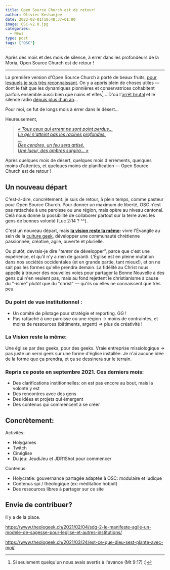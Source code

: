 ```yaml
---
title: Open Source Church est de retour!
author: Olivier Keshavjee
date: 2022-02-01T10:48:37+01:00
image: OSC-v2.0.jpg
categories:
  - News
type: post
tags: ["OSC"]
---
```



Après des mois et des mois de silence, à errer dans les profondeurs de la Moria, Open Source Church est de retour !

<!--more-->

<hr>

La première version d'Open Source Church a porté de beaux fruits, [pour lesquels je suis très reconnaissant](https://www.theologeek.ch/2020/10/09/st-francois-st-jacques-bilan-de-reconnaissance/). On y a appris plein de choses utiles — dont le fait que les dynamiques pionnières et conservatrices cohabitent parfois ensemble aussi bien que nains et elfes[^avertis]… D'où l'[arrêt brutal](https://www.theologeek.ch/tag/game-over-2020/?order=asc) et le silence radio [depuis plus d'un an](2020/12/ecriture-bref-florilège-ressources/)…

[^avertis]: Si seulement quelqu'un nous avais avertis à l'avance (Mt 9:17) :)

Pour moi, ce fut de longs mois à errer dans le désert…

Heureusement,

> [*« Tous ceux qui errent ne sont point perdus…<br>Le gel n'atteint pas les racines profondes.<br>…<br>Des cendres, un feu sera attisé.<br>Une lueur, des ombres surgira… »*](https://www.theologeek.ch/2021/05/26/des-textes-du-seigneur-des-anneaux-pour-accompagner-la-mort/#Tout_ce_qui_est_or_ne_brille_pas)


Après quelques mois de désert, quelques mois d'errements, quelques moins d'attentes, et quelques moins de planification — Open Source Church est de retour ! 

## Un nouveau départ

C'est-à-dire, concrètement: je suis de retour, à plein temps, comme pasteur pour Open Source Church. Pour donner un maximum de liberté, OSC n'est pas rattachée à une paroisse ou une région, mais opère au niveau cantonal. Celà nous donne la possibilité de collaborer partout sur la terre avec les gens de bonnes volonté (Luc 2:14 ? ^^). 

C'est un nouveau départ, mais **[la vision reste la même](/about#vision):** vivre l'Évangile au sein de la [culture geek](https://www.theologeek.ch/2018/12/23/quest-ce-que-la-culture-geek/), développer une communauté chrétienne passionnée, créative, agile, ouverte et plurielle.


Ou plutôt, devrais-je dire "*tenter* de développer", parce que c'est une expérience, et qu'il n'y a rien de garanti. L'Église est en pleine mutation dans nos sociétés occidentales (et en grande partie, tant mieux!), et on ne sait pas les formes qu'elle prendra demain. La fidélité au Christ nous appelle à trouver des nouvelles voies pour partager la Bonne Nouvelle à des gens qui n'en veulent pas, mais au fond rejettent le christianisme à cause du "-isme" plutôt que du "christ" — qu'ils ou elles ne connaissent que très peu.

### Du point de vue institutionnel :

- Un comité de pilotage pour stratégie et reporting. GG !
- Pas rattaché à une paroisse ou une région → moins de contraintes, et moins de ressources (bâtiments, argent) => plus de créativité !

### La Vision reste la même:

Une église par des geeks, pour des geeks. Vraie entreprise missiologique → pas juste un verni geek sur une forme d'église installée. Je n'ai aucune idée de la forme que ça prendra, et ça se dessinera sur le terrain.

### Repris ce poste en septembre 2021. Ces derniers mois:

- Des clarifications institionnelles: on est pas encore au bout, mais la volonté y est
- Des rencontres avec des gens
- Des idées et projets qui émergent
- Des contenus qui commencent à se créer

## Concrètement:

Activités:

- Holygames
- Twitch
- Cinéglise
- Du jeu: JeudiJeu et JDR1Shot pour commencer

Contenus:

- Holycratie: gouvernance partagée adaptée à OSC: modulaire et ludique
- Contenus spi / théologique (ex: méditation hobbit)
- Des ressources libres à partager sur ce site

## Envie de contribuer?

Il y a de la place.





https://www.theologeek.ch/2021/02/04/sdg-2-le-manifeste-agile-un-modele-de-sagesse-pour-leglise-et-autres-institutions/

https://www.theologeek.ch/2021/03/24/est-ce-que-dieu-sest-plante-avec-moi/

